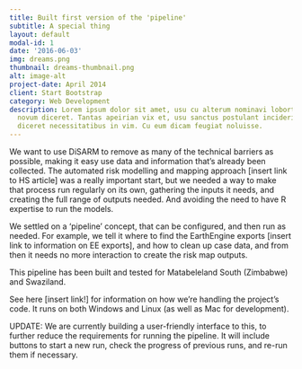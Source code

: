 ```yaml
---
title: Built first version of the 'pipeline'
subtitle: A special thing
layout: default
modal-id: 1
date: '2016-06-03'
img: dreams.png
thumbnail: dreams-thumbnail.png
alt: image-alt
project-date: April 2014
client: Start Bootstrap
category: Web Development
description: Lorem ipsum dolor sit amet, usu cu alterum nominavi lobortis. At duo
  novum diceret. Tantas apeirian vix et, usu sanctus postulant inciderint ut, populo
  diceret necessitatibus in vim. Cu eum dicam feugiat noluisse.
---
```


We want to use DiSARM to remove as many of the technical barriers as possible, making it easy use data and information that’s already been collected. The automated risk modelling and mapping approach [insert link to HS article] was a really important start, but we needed a way to make that process run regularly on its own, gathering the inputs it needs, and creating the full range of outputs needed. And avoiding the need to have R expertise to run the models.

We settled on a ‘pipeline’ concept, that can be configured, and then run as needed. For example, we tell it where to find the EarthEngine exports [insert link to information on EE exports], and how to clean up case data, and from then it needs no more interaction to create the risk map outputs.

This pipeline has been built and tested for Matabeleland South (Zimbabwe) and Swaziland.

See here [insert link!] for information on how we’re handling the project’s code. It runs on both Windows and Linux (as well as Mac for development).

UPDATE: We are currently building a user-friendly interface to this, to further reduce the requirements for running the pipeline. It will include buttons to start a new run, check the progress of previous runs, and re-run them if necessary.